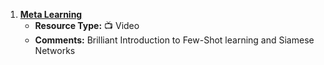 1. [**Meta Learning**](https://www.youtube.com/playlist?list=PLgtf4d9zHHO8YjSSkkBT55XN8xsIvb-ku)
   - **Resource Type:** 📺 Video
   - **Comments:** Brilliant Introduction to Few-Shot learning and Siamese Networks
